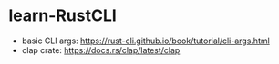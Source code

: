# learn-RustCLI
- basic CLI args: https://rust-cli.github.io/book/tutorial/cli-args.html
- clap crate: https://docs.rs/clap/latest/clap

